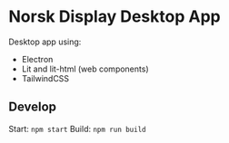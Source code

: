 # Norsk Display Desktop App
Desktop app using: 
* Electron
* Lit and lit-html (web components)
* TailwindCSS

## Develop
Start: `npm start`
Build: `npm run build`